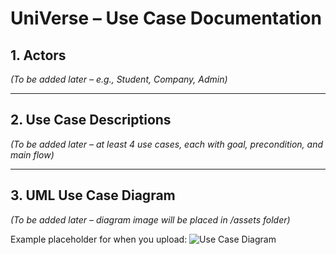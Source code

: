 # UniVerse – Use Case Documentation

## 1. Actors
*(To be added later – e.g., Student, Company, Admin)*

---

## 2. Use Case Descriptions
*(To be added later – at least 4 use cases, each with goal, precondition, and main flow)*

---

## 3. UML Use Case Diagram
*(To be added later – diagram image will be placed in /assets folder)*

Example placeholder for when you upload:
![Use Case Diagram](assets/usecase_diagram.png)

